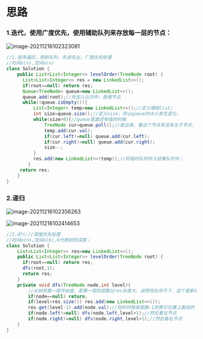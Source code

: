 # 思路

### 1.迭代，使用广度优先，使用辅助队列来存放每一层的节点：

![image-20211216102323081](C:\Users\28635\AppData\Roaming\Typora\typora-user-images\image-20211216102323081.png)

```java
//1.层序遍历，用到队列，先进先出，广度优先处理
//时间o(n),空间o(n)
class Solution {
    public List<List<Integer>> levelOrder(TreeNode root) {
      List<List<Integer>> res = new LinkedList<>();
      if(root==null) return res;
      Queue<TreeNode> queue=new LinkedList<>();
      queue.add(root);//先加入队列中，是根节点
      while(!queue.isEmpty()){
          List<Integer> temp=new LinkedList<>();//定义辅助list;
          int size=queue.size();//定义size，防止queue的大小发生变化，
          while(size>0){//queue里面还有值的时候
              TreeNode cur=queue.poll();//取出来，看这个节点有没有左子节点，右子节点，存入队列中；
              temp.add(cur.val);
              if(cur.left!=null) queue.add(cur.left);
              if(cur.right!=null) queue.add(cur.right);
              size--;
          }
          res.add(new LinkedList<>(temp));//将临时队列存入结果队列中；      
        }
     return res;
    }
}
```

### 2.递归

![image-20211216102356263](C:\Users\28635\AppData\Roaming\Typora\typora-user-images\image-20211216102356263.png)

![image-20211216102414653](C:\Users\28635\AppData\Roaming\Typora\typora-user-images\image-20211216102414653.png)

```java
//2.dfs://深度优先处理
//时间o(n),空间o(k),k代表树的深度；
class Solution {
    List<List<Integer>> res=new LinkedList<>();
    public List<List<Integer>> levelOrder(TreeNode root) {
      if(root==null) return res;
      dfs(root,1);
      return res;
    }
    private void dfs(TreeNode node,int level){
        //从树的第一层开始查，若第一层的层数比res长度大，说明现在存不下，这个是新来的层，res就加一个空集；
        if(node==null) return;
        if(level>res.size()) res.add(new LinkedList<>());
        res.get(level-1).add(node.val);//加的时候是层数-1的索引位置上面加的；
        if(node.left!=null) dfs(node.left,level+1);//然后看左节点
        if(node.right!=null) dfs(node.right,level+1);//然后看右节点
    }
}
```

